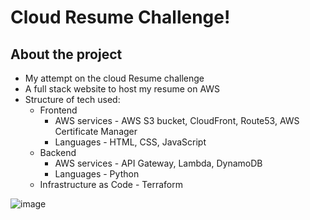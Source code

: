 # Cloud Resume Challenge!

## About the project

* My attempt on the cloud Resume challenge 
* A full stack website to host my resume on AWS
* Structure of tech used:
    * Frontend
       * AWS services - AWS S3 bucket, CloudFront, Route53, AWS Certificate Manager
       * Languages - HTML, CSS, JavaScript
    * Backend
       * AWS services - API Gateway, Lambda, DynamoDB
       * Languages - Python
    * Infrastructure as Code - Terraform 

![image](https://github.com/user-attachments/assets/f43e271c-68b0-4dfd-9849-425c0540cee5)

